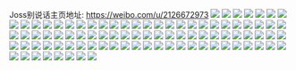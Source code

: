 Joss别说话主页地址: https://weibo.com/u/2126672973 
![](https://wx4.sinaimg.cn/mw2000/7ec2744dly1h9gfvqdlh2j21o0280b0f.jpg) 
![](https://wx4.sinaimg.cn/mw2000/7ec2744dly1gz7kmhena0j21o0280hdu.jpg) 
![](https://wx4.sinaimg.cn/mw2000/7ec2744dly1gz7kmj7f3tj21o0280kjm.jpg) 
![](https://wx4.sinaimg.cn/mw2000/7ec2744dly1gz7kml5wryj21o0280x6q.jpg) 
![](https://wx4.sinaimg.cn/mw2000/7ec2744dly1gz7kmmsli8j21lw280npe.jpg) 
![](https://wx4.sinaimg.cn/mw2000/7ec2744dly1gz7kmevngxj21o02807wi.jpg) 
![](https://wx4.sinaimg.cn/mw2000/7ec2744dly1gz7kmn8vhlj21400u014m.jpg) 
![](https://wx4.sinaimg.cn/mw2000/7ec2744dly1gz7kmp4lbcj21o02804qq.jpg) 
![](https://wx4.sinaimg.cn/mw2000/7ec2744dly1gz7kmrcbomj21o0280hdu.jpg) 
![](https://wx4.sinaimg.cn/mw2000/7ec2744dly1gz7kn03ikhj21o0280npe.jpg) 
![](https://wx4.sinaimg.cn/mw2000/7ec2744dly1gpymwttfk8j20rs1su7tx.jpg) 
![](https://wx4.sinaimg.cn/mw2000/7ec2744dly1gnkqzvfy44j21nk2hcb29.jpg) 
![](https://wx4.sinaimg.cn/mw2000/7ec2744dly1gnkqzw1tjsj21nz2hyb29.jpg) 
![](https://wx4.sinaimg.cn/mw2000/7ec2744dly1gnkqzwli6oj21ns2hob29.jpg) 
![](https://wx4.sinaimg.cn/mw2000/7ec2744dly1gnkqzutghjj21o02i0b29.jpg) 
![](https://wx4.sinaimg.cn/mw2000/7ec2744dly1gk3vccdfmxj20u0190afm.jpg) 
![](https://wx4.sinaimg.cn/mw2000/7ec2744dly1gk3vcd0fq1j20u0190n2h.jpg) 
![](https://wx4.sinaimg.cn/mw2000/7ec2744dly1gk3vcbokpvj21900u0n53.jpg) 
![](https://wx4.sinaimg.cn/mw2000/7ec2744dly1gk3vcdt51vj20u0190n20.jpg) 
![](https://wx4.sinaimg.cn/mw2000/7ec2744dly1gk3v9wqam2j20u00u0wp5.jpg) 
![](https://wx4.sinaimg.cn/mw2000/7ec2744dly1gk3v9xqdm2j20u00u0jz7.jpg) 
![](https://wx4.sinaimg.cn/mw2000/7ec2744dly1gk3v9z4lckj20u00u0tfz.jpg) 
![](https://wx4.sinaimg.cn/mw2000/7ec2744dly1gk3v9vaf9nj20u0140tnc.jpg) 
![](https://wx4.sinaimg.cn/mw2000/7ec2744dly1gihalw54w7j21o0280hdt.jpg) 
![](https://wx4.sinaimg.cn/mw2000/7ec2744dly1gihalwmaq9j21o02801kx.jpg) 
![](https://wx4.sinaimg.cn/mw2000/7ec2744dly1gihalx20q3j21o02804qp.jpg) 
![](https://wx4.sinaimg.cn/mw2000/7ec2744dly1gihalxeodfj21o01o0wxl.jpg) 
![](https://wx4.sinaimg.cn/mw2000/7ec2744dly1gihalxtldjj230c208hdt.jpg) 
![](https://wx4.sinaimg.cn/mw2000/7ec2744dly1gihalyqw2dj21zj1zj1kx.jpg) 
![](https://wx4.sinaimg.cn/mw2000/7ec2744dly1gi26km1vr1j21wq2jnhdu.jpg) 
![](https://wx4.sinaimg.cn/mw2000/7ec2744dly1gi26kmwjj2j21o02804qq.jpg) 
![](https://wx4.sinaimg.cn/mw2000/7ec2744dly1gh884tb4rvj22cd2cd7wi.jpg) 
![](https://wx4.sinaimg.cn/mw2000/7ec2744dly1ggzu0k643xj20u00u0q81.jpg) 
![](https://wx4.sinaimg.cn/mw2000/7ec2744dly1ggzu0kiea1j20u00u00xa.jpg) 
![](https://wx4.sinaimg.cn/mw2000/7ec2744dly1ggqoumxlmhj22302s0b29.jpg) 
![](https://wx4.sinaimg.cn/mw2000/7ec2744dly1ggjtl2ydbtj22302s07wi.jpg) 
![](https://wx4.sinaimg.cn/mw2000/7ec2744dly1ggjtl4ewpej222p22p1kx.jpg) 
![](https://wx4.sinaimg.cn/mw2000/7ec2744dly1ggjtl12896j226d26d4qp.jpg) 
![](https://wx4.sinaimg.cn/mw2000/7ec2744dly1ggjtl5m8c6j21o01o0e2l.jpg) 
![](https://wx4.sinaimg.cn/mw2000/7ec2744dly1gggge1br3tj21o02807wh.jpg) 
![](https://wx4.sinaimg.cn/mw2000/7ec2744dly1gggge0nvx5j21o0280e81.jpg) 
![](https://wx4.sinaimg.cn/mw2000/7ec2744dly1gggge26yhlj21o02ay4qq.jpg) 
![](https://wx4.sinaimg.cn/mw2000/7ec2744dly1gggge3tjn7j23402c0u0z.jpg) 
![](https://wx4.sinaimg.cn/mw2000/7ec2744dly1gggge4xt1sj21o029uhdu.jpg) 
![](https://wx4.sinaimg.cn/mw2000/7ec2744dly1gggge5oedkj21o02807wh.jpg) 
![](https://wx4.sinaimg.cn/mw2000/7ec2744dly1gg5sto17gsj21tz2fz7wh.jpg) 
![](https://wx4.sinaimg.cn/mw2000/7ec2744dly1gg5stonghoj21o0280npd.jpg) 
![](https://wx4.sinaimg.cn/mw2000/7ec2744dly1gg5stp8ch5j21vu2ig4qp.jpg) 
![](https://wx4.sinaimg.cn/mw2000/7ec2744dly1gg5stpzvlyj21vm2i64qp.jpg) 
![](https://wx4.sinaimg.cn/mw2000/7ec2744dly1gg5stqcyd5j20k00hajsf.jpg) 
![](https://wx4.sinaimg.cn/mw2000/7ec2744dly1gg5stqvthrj21tw2fv7wh.jpg) 
![](https://wx4.sinaimg.cn/mw2000/7ec2744dly1gfmdbsk7cmj21o027uqv5.jpg) 
![](https://wx4.sinaimg.cn/mw2000/7ec2744dly1gfiso8l724j22bb2bbqv5.jpg) 
![](https://wx4.sinaimg.cn/mw2000/7ec2744dly1gfiso6xdo4j2334334e81.jpg) 
![](https://wx4.sinaimg.cn/mw2000/7ec2744dly1gfiso9j4cbj21nv27u7wh.jpg) 
![](https://wx4.sinaimg.cn/mw2000/7ec2744dly1gfisobj3qkj22bb3324qs.jpg) 
![](https://wx4.sinaimg.cn/mw2000/7ec2744dly1gfisoczzlyj22bb2bb7wh.jpg) 
![](https://wx4.sinaimg.cn/mw2000/7ec2744dly1gfisoe4yg8j23343341ky.jpg) 
![](https://wx4.sinaimg.cn/mw2000/7ec2744dly1gfisog6e2kj21ms23z1ky.jpg) 
![](https://wx4.sinaimg.cn/mw2000/7ec2744dly1gfisohl03aj21nv27u7wh.jpg) 
![](https://wx4.sinaimg.cn/mw2000/7ec2744dly1gfisojncukj22bb2bb7wi.jpg) 
![](https://wx4.sinaimg.cn/mw2000/7ec2744dly1gfd3ixf9t4j20u014015z.jpg) 
![](https://wx4.sinaimg.cn/mw2000/7ec2744dly1gfd3ix23hoj227u1nv4qp.jpg) 
![](https://wx4.sinaimg.cn/mw2000/7ec2744dly1gfd3ixsudgj21nv27u7wh.jpg) 
![](https://wx4.sinaimg.cn/mw2000/7ec2744dly1gfd3iyg9y8j21o01o0b29.jpg) 
![](https://wx4.sinaimg.cn/mw2000/7ec2744dly1gf1k5sfejjj21o027ub29.jpg) 
![](https://wx4.sinaimg.cn/mw2000/7ec2744dly1gf1k5psg76j21dl1vg4qp.jpg) 
![](https://wx4.sinaimg.cn/mw2000/7ec2744dly1gf1k5u15rtj21o027u4qp.jpg) 
![](https://wx4.sinaimg.cn/mw2000/7ec2744dly1gf1k5y8z91j229e30inpe.jpg) 
![](https://wx4.sinaimg.cn/mw2000/7ec2744dly1gdtjqwr46ij221v1jkkjl.jpg) 
![](https://wx4.sinaimg.cn/mw2000/7ec2744dly1gdtjqx9bluj21o027u1kx.jpg) 
![](https://wx4.sinaimg.cn/mw2000/7ec2744dly1gdtjqxyln0j21o027unpd.jpg) 
![](https://wx4.sinaimg.cn/mw2000/7ec2744dly1gdtjqythecj21o0282qv6.jpg) 
![](https://wx4.sinaimg.cn/mw2000/7ec2744dly1gdtjqzughej23402c0e82.jpg) 
![](https://wx4.sinaimg.cn/mw2000/7ec2744dly1gdtjr0yt47j22801o0u0y.jpg) 
![](https://wx4.sinaimg.cn/mw2000/7ec2744dly1gdtjr1hrasj21hc280nju.jpg) 
![](https://wx4.sinaimg.cn/mw2000/7ec2744dly1gdtjqv4md2j227v27vu0x.jpg) 
![](https://wx4.sinaimg.cn/mw2000/7ec2744dly1gdtjr2e8m8j21o01o0hdu.jpg) 
![](https://wx4.sinaimg.cn/mw2000/7ec2744dly1gdqzol1m6zj21nv27t4qp.jpg) 
![](https://wx4.sinaimg.cn/mw2000/7ec2744dly1gdqzolm6vzj21o0280qv5.jpg) 
![](https://wx4.sinaimg.cn/mw2000/7ec2744dly1gdqzom5jrbj22bb2bb1ky.jpg) 
![](https://wx4.sinaimg.cn/mw2000/7ec2744dly1gdqzomt8rnj21nv27u7wh.jpg) 
![](https://wx4.sinaimg.cn/mw2000/7ec2744dly1gdqzonajguj21nv27ub29.jpg) 
![](https://wx4.sinaimg.cn/mw2000/7ec2744dly1gdqzontvlpj21o01o04qp.jpg) 
![](https://wx4.sinaimg.cn/mw2000/7ec2744dly1gcccq59ozzj20u00migqx.jpg) 
![](https://wx4.sinaimg.cn/mw2000/7ec2744dly1gcccq5gb84j20u00u0goi.jpg) 
![](https://wx4.sinaimg.cn/mw2000/7ec2744dly1gcccq61ayaj20s00l00v7.jpg) 
![](https://wx4.sinaimg.cn/mw2000/7ec2744dly1gcccq6stylj20u00mi10d.jpg) 
![](https://wx4.sinaimg.cn/mw2000/7ec2744dly1gcccq4wkmnj20u00u1n0e.jpg) 
![](https://wx4.sinaimg.cn/mw2000/7ec2744dly1gcccq7qb8fj20u00midnd.jpg) 

